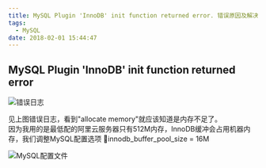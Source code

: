 ```yaml
---
title: MySQL Plugin 'InnoDB' init function returned error. 错误原因及解决方法
tags:
  - MySQL
date: 2018-02-01 15:44:47
---
```



MySQL Plugin 'InnoDB' init function returned error
-

![错误日志](http://blog-source.dodomogu.com/WX20180201-153330@2x.png "MySQL 错误日志")

见上图错误日志，看到"allocate memory"就应该知道是内存不足了。  
因为我用的是最低配的阿里云服务器只有512M内存，InnoDB缓冲会占用机器内存，我们调整MySQL配置选项 innodb_buffer_pool_size = 16M


![MySQL配置文件](http://blog-source.dodomogu.com/WX20180201-154040@2x.png "修改MySQL配置文件")